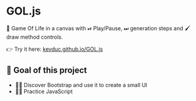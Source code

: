 # GOL.js

🔲 Game Of Life in a canvas with ⏯ Play/Pause, ⏭ generation steps and 🖌 draw method controls. 

👉 Try it here: [kevduc.github.io/GOL.js](https://kevduc.github.io/GOL.js)

## 🎯 Goal of this project
- 👨‍🔬 Discover Bootstrap and use it to create a small UI
- 👨‍🎓 Practice JavaScript
